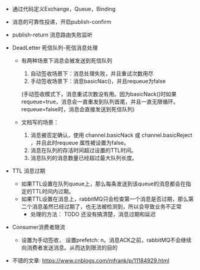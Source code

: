 * 通过代码定义Exchange，Queue，Binding
* 消息的可靠性投递，开启publish-confirm
* publish-return 消息路由失败监听
* DeadLetter 死信队列-死信消息处理    
    * 有两种场景下消息会被发送到死信队列
        1. 自动签收场景下：消息处理失败，并且重试次数用尽
        2. 手动签收场景下：消息basicNac()，并且requeue为false
       
       (手动签收模式下，消息重试次数没有用。因为basicNack()时如果requeue=true，消息会一直重发到队列首尾，并且一直无限循环。requeue=false时，消息会直接发送到死信队列)
        
    * 文档写的场景：
        1. 消息被否定确认，使用 channel.basicNack 或 channel.basicReject ，并且此时requeue 属性被设置为false。
        2. 消息在队列的存活时间超过设置的TTL时间。
        3. 消息队列的消息数量已经超过最大队列长度。
* TTL 消息过期
    * 如果TTL设置在队列queue上，那么每条发送到该queue的消息都会在指定的TTL时间内过期。
    * 如果TTL设置在消息上，rabbitMQ只会检查第一个消息是否过期，那么第二个消息虽然已经过期了，也无法被检测到，所以会导致业务不正常
        * 处理的方法：
      TODO 还没有搞清楚，消息过期和延迟
    
* Consumer消费者限流
    * 设置为手动签收， 设置prefetch: n。消息ACK之前，rabbitMQ不会继续向消费者发送消息。从而达到限流的目的
    
    
    


* 不错的文章: https://www.cnblogs.com/mfrank/p/11184929.html
